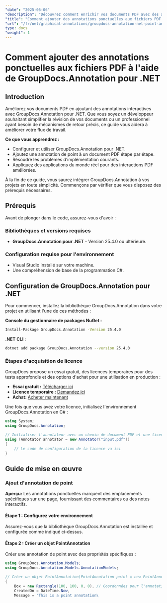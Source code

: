 ```yaml
---
"date": "2025-05-06"
"description": "Découvrez comment enrichir vos documents PDF avec des annotations ponctuelles interactives grâce à GroupDocs.Annotation pour .NET. Ce guide étape par étape couvre la configuration, la mise en œuvre et le dépannage."
"title": "Comment ajouter des annotations ponctuelles aux fichiers PDF à l'aide de GroupDocs.Annotation pour .NET"
"url": "/fr/net/graphical-annotations/groupdocs-annotation-net-point-annotations-pdf/"
type: docs
"weight": 1
---
```


# Comment ajouter des annotations ponctuelles aux fichiers PDF à l'aide de GroupDocs.Annotation pour .NET

## Introduction

Améliorez vos documents PDF en ajoutant des annotations interactives avec GroupDocs.Annotation pour .NET. Que vous soyez un développeur souhaitant simplifier la révision de vos documents ou un professionnel ayant besoin de mécanismes de retour précis, ce guide vous aidera à améliorer votre flux de travail.

**Ce que vous apprendrez :**
- Configurer et utiliser GroupDocs.Annotation pour .NET.
- Ajoutez une annotation de point à un document PDF étape par étape.
- Résoudre les problèmes d’implémentation courants.
- Appliquez des applications du monde réel pour des interactions PDF améliorées.

À la fin de ce guide, vous saurez intégrer GroupDocs.Annotation à vos projets en toute simplicité. Commençons par vérifier que vous disposez des prérequis nécessaires.

## Prérequis

Avant de plonger dans le code, assurez-vous d'avoir :

### Bibliothèques et versions requises
- **GroupDocs.Annotation pour .NET** - Version 25.4.0 ou ultérieure.

### Configuration requise pour l'environnement
- Visual Studio installé sur votre machine.
- Une compréhension de base de la programmation C#.

## Configuration de GroupDocs.Annotation pour .NET

Pour commencer, installez la bibliothèque GroupDocs.Annotation dans votre projet en utilisant l'une de ces méthodes :

**Console du gestionnaire de packages NuGet :**
```bash
Install-Package GroupDocs.Annotation -Version 25.4.0
```

**.NET CLI :**
```bash
dotnet add package GroupDocs.Annotation --version 25.4.0
```

### Étapes d'acquisition de licence

GroupDocs propose un essai gratuit, des licences temporaires pour des tests approfondis et des options d'achat pour une utilisation en production :
- **Essai gratuit :** [Télécharger ici](https://releases.groupdocs.com/annotation/net/)
- **Licence temporaire :** [Demandez ici](https://purchase.groupdocs.com/temporary-license/)
- **Achat:** [Acheter maintenant](https://purchase.groupdocs.com/buy)

Une fois que vous avez votre licence, initialisez l'environnement GroupDocs.Annotation en C# :

```csharp
using System;
using GroupDocs.Annotation;

// Initialiser l'annotateur avec un chemin de document PDF et une licence
using (Annotator annotator = new Annotator("input.pdf"))
{
    // Le code de configuration de la licence va ici
}
```

## Guide de mise en œuvre

### Ajout d'annotation de point

**Aperçu:** Les annotations ponctuelles marquent des emplacements spécifiques sur une page, fournissant des commentaires ou des notes interactifs.

#### Étape 1 : Configurez votre environnement
Assurez-vous que la bibliothèque GroupDocs.Annotation est installée et configurée comme indiqué ci-dessus.

#### Étape 2 : Créer un objet PointAnnotation
Créer une annotation de point avec des propriétés spécifiques :

```csharp
using GroupDocs.Annotation.Models;
using GroupDocs.Annotation.Models.AnnotationModels;

// Créer un objet PointAnnotation\PointAnnotation point = new PointAnnotation
{
    Box = new Rectangle(100, 100, 0, 0), // Coordonnées pour l'annotation
    CreatedOn = DateTime.Now,
    Message = "This is a point annotation\